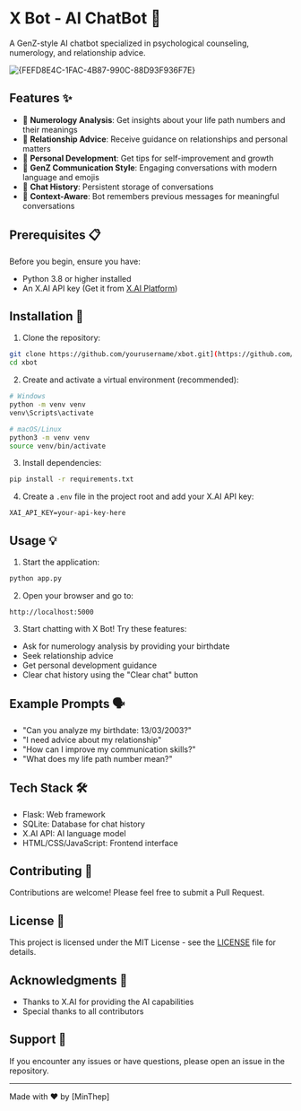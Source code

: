 
# X Bot - AI ChatBot 🤖

A GenZ-style AI chatbot specialized in psychological counseling, numerology, and relationship advice.

![{FEFD8E4C-1FAC-4B87-990C-88D93F936F7E}](https://github.com/user-attachments/assets/63ef5d1f-bedb-4fef-87af-79c231cf3cd6)

## Features ✨

- 🔮 **Numerology Analysis**: Get insights about your life path numbers and their meanings
- 💝 **Relationship Advice**: Receive guidance on relationships and personal matters
- 🌱 **Personal Development**: Get tips for self-improvement and growth
- 💬 **GenZ Communication Style**: Engaging conversations with modern language and emojis
- 🔄 **Chat History**: Persistent storage of conversations
- 🎯 **Context-Aware**: Bot remembers previous messages for meaningful conversations

## Prerequisites 📋

Before you begin, ensure you have:
- Python 3.8 or higher installed
- An X.AI API key (Get it from [X.AI Platform](https://x.ai))

## Installation 🚀

1. Clone the repository:
```bash
git clone https://github.com/yourusername/xbot.git](https://github.com/thepKz/grok_xAI.git
cd xbot
```

2. Create and activate a virtual environment (recommended):
```bash
# Windows
python -m venv venv
venv\Scripts\activate

# macOS/Linux
python3 -m venv venv
source venv/bin/activate
```

3. Install dependencies:
```bash
pip install -r requirements.txt
```

4. Create a `.env` file in the project root and add your X.AI API key:
```env
XAI_API_KEY=your-api-key-here
```

## Usage 💡

1. Start the application:
```bash
python app.py
```

2. Open your browser and go to:
```
http://localhost:5000
```

3. Start chatting with X Bot! Try these features:
- Ask for numerology analysis by providing your birthdate
- Seek relationship advice
- Get personal development guidance
- Clear chat history using the "Clear chat" button

## Example Prompts 🗣️

- "Can you analyze my birthdate: 13/03/2003?"
- "I need advice about my relationship"
- "How can I improve my communication skills?"
- "What does my life path number mean?"

## Tech Stack 🛠️

- Flask: Web framework
- SQLite: Database for chat history
- X.AI API: AI language model
- HTML/CSS/JavaScript: Frontend interface

## Contributing 🤝

Contributions are welcome! Please feel free to submit a Pull Request.

## License 📄

This project is licensed under the MIT License - see the [LICENSE](LICENSE) file for details.

## Acknowledgments 🙏

- Thanks to X.AI for providing the AI capabilities
- Special thanks to all contributors

## Support 💪

If you encounter any issues or have questions, please open an issue in the repository.

---
Made with ❤️ by [MinThep]
